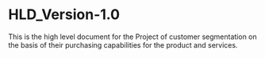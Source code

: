 # HLD_Version-1.0

This is the high level document for the Project of customer segmentation on the basis of their purchasing capabilities for the product and services.
